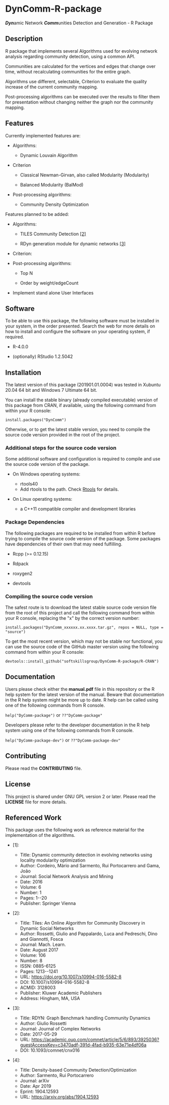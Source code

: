 # DynComm-R-package
***Dyn***amic Network ***Comm***unities Detection and Generation - R Package 


## Description
R package that implements several Algorithms used for evolving network analysis regarding community detection, using a common API.

Communities are calculated for the vertices and edges that change over time, without recalculating communities for the entire graph.

Algorithms use different, selectable, Criterion to evaluate the quality increase of the current community mapping.

Post-processing algorithms can be executed over the results to filter them for presentation without changing neither the graph nor the community mapping.

## Features

Currently implemented features are:

- Algorithms:

  - Dynamic Louvain Algorithm
  
- Criterion

  - Classical Newman-Girvan, also called Modularity (Modularity)
  
  - Balanced Modularity (BalMod)
  
- Post-processing algorithms:

  - Community Density Optimization

Features planned to be added:

- Algorithms:

  - TILES Community Detection [[2]](#2)

  - RDyn generation module for dynamic networks [[3]](#3)

- Criterion:

- Post-processing algorithms:

  - Top N

  - Order by weight/edgeCount
  
- Implement stand alone User Interfaces

## Software

To be able to use this package, the following software must be installed in your system, in the order presented. Search the web for more details on how to install and configure the software on your operating system, if required.

- R-4.0.0

- (optionally) RStudio 1.2.5042

## Installation

The latest version of this package (201901.01.0004) was tested in Xubuntu 20.04 64 bit and Windows 7 Ultimate 64 bit. 

You can install the stable binary (already compiled executable) version of this package from CRAN, if available, using the following command from within your R console:

`install.packages("DynComm")`

Otherwise, or to get the latest stable version, you need to compile the source code version provided in the root of the project.

### Additional steps for the source code version

Some additional software and configuration is required to compile and use the source code version of the package.

- On Windows operating systems:

  - rtools40
  - Add rtools to the path. Check [Rtools](https://cran.r-project.org/bin/windows/Rtools/) for details.

- On Linux operating systems:

  - a C++11 compatible compiler and development libraries

### Package Dependencies

The following packages are required to be installed from within R before trying to compile the source code version of the package. Some packages have dependencies of their own that may need fulfilling.

- Rcpp (>= 0.12.15)

- Rdpack

- roxygen2

- devtools


### Compiling the source code version

The safest route is to download the latest stable source code version file from the root of this project and call the following command from within your R console, replacing the "x" by the correct version number:

`install.packages("DynComm_xxxxxx.xx.xxxx.tar.gz", repos = NULL, type = "source")`

To get the most recent version, which may not be stable nor functional, you can use the source code of the GitHub master version using the following command from within your R console:

`devtools::install_github("softskillsgroup/DynComm-R-package/R-CRAN")`

## Documentation

Users please check either the **manual.pdf** file in this repository or the R help system for the latest version of the manual. Beware that documentation in the R help system might be more up to date. R help can be called using one of the following commands from R console.

`help("DyComm-package")` or `??"DyComm-package"`

Developers please refer to the developer documentation in the R help system using one of the following commands from R console.

`help("DyComm-package-dev")` or `??"DyComm-package-dev"`


## Contributing

Please read the **CONTRIBUTING** file.

## License

This project is shared under GNU GPL version 2 or later. Please read the **LICENSE** file for more details.


## Referenced Work

This package uses the following work as reference material for the 
implementation of the algorithms.

- <a id="1">[1]</a>:
  - Title: Dynamic community detection in evolving networks using locality modularity optimization
  - Author: Cordeiro, Mário and Sarmento, Rui Portocarrero and Gama, João
  - Journal: Social Network Analysis and Mining
  - Date: 2016
  - Volume: 6
  - Number: 1
  - Pages: 1--20
  - Publisher: Springer Vienna

- <a id="2">[2]</a>:
  - Title: Tiles: An Online Algorithm for Community Discovery in Dynamic Social Networks
  - Author: Rossetti, Giulio and Pappalardo, Luca and Pedreschi, Dino and Giannotti, Fosca
  - Journal: Mach. Learn.
  - Date: August 2017
  - Volume: 106
  - Number: 8
  - ISSN: 0885-6125
  - Pages: 1213--1241
  - URL: https://doi.org/10.1007/s10994-016-5582-8
  - DOI: 10.1007/s10994-016-5582-8
  - ACMID: 3128003
  - Publisher: Kluwer Academic Publishers
  - Address: Hingham, MA, USA

- <a id="3">[3]</a>:
  - Title: RDYN: Graph Benchmark handling Community Dynamics
  - Author: Giulio Rossetti 
  - Journal: Journal of Complex Networks
  - Date: 2017-05-29
  - URL: https://academic.oup.com/comnet/article/5/6/893/3925036?guestAccessKey=c3470adf-391d-4fad-b935-63e71e4df06a
  - DOI: 10.1093/comnet/cnx016

- <a id="4">[4]</a>:
  - Title: Density-based Community Detection/Optimization
  - Author: Sarmento, Rui Portocarrero
  - Journal: arXiv
  - Date: Apr 2019
  - Eprint: 1904.12593
  - URL: https://arxiv.org/abs/1904.12593

